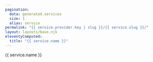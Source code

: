 ```yaml
---
pagination:
  data: generated.services
  size: 1
  alias: service
permalink: "{{ service.provider.key | slug }}/{{ service.slug }}/"
layout: layouts/base.njk
eleventyComputed:
  title: "{{ service.name }}"
---
```


{{ service.name }}
